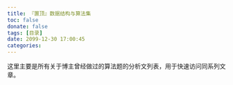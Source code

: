 ```yaml
---
title: 『置顶』数据结构与算法集
toc: false
donate: false
tags: [目录]
date: 2099-12-30 17:00:45
categories:
---
```


这里主要是所有关于博主曾经做过的算法题的分析文列表，用于快速访问同系列文章。

<!-- more -->


